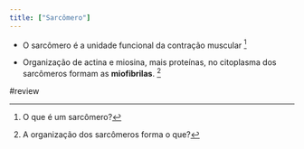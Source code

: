 ```yaml
---
title: ["Sarcômero"]
---
```

-   O sarcômero é a unidade funcional da contração muscular [^462657]

[^462657]: O que é um sarcômero?

-   Organização de actina e miosina, mais proteínas, no citoplasma dos sarcômeros formam as **miofibrilas**. [^666435]

[^666435]: A organização dos sarcômeros forma o que?

#review 